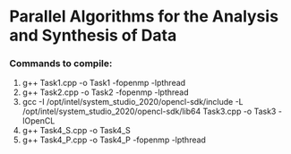 # Parallel Algorithms for the Analysis and Synthesis of Data

### Commands to compile:
1) g++ Task1.cpp -o Task1 -fopenmp -lpthread
1) g++ Task2.cpp -o Task2 -fopenmp -lpthread
1) gcc -I /opt/intel/system_studio_2020/opencl-sdk/include -L /opt/intel/system_studio_2020/opencl-sdk/lib64 Task3.cpp -o Task3 -lOpenCL
1) g++ Task4_S.cpp -o Task4_S
1) g++ Task4_P.cpp -o Task4_P -fopenmp -lpthread
